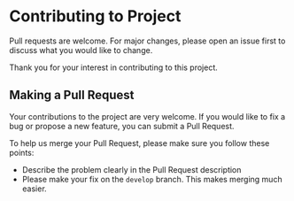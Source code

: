 # Contributing to Project

Pull requests are welcome. For major changes, please open an issue first to discuss what you would like to change.

Thank you for your interest in contributing to this project.

## Making a Pull Request

Your contributions to the project are very welcome. If you would like to fix a bug or propose a new feature, you can submit a Pull Request.

To help us merge your Pull Request, please make sure you follow these points:

- Describe the problem clearly in the Pull Request description
- Please make your fix on the `develop` branch. This makes merging much easier.
